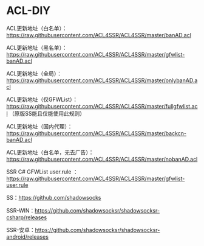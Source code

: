 # ACL-DIY
ACL更新地址（白名单）：https://raw.githubusercontent.com/ACL4SSR/ACL4SSR/master/banAD.acl

ACL更新地址（黑名单）：https://raw.githubusercontent.com/ACL4SSR/ACL4SSR/master/gfwlist-banAD.acl

ACL更新地址（全局）：https://raw.githubusercontent.com/ACL4SSR/ACL4SSR/master/onlybanAD.acl

ACL更新地址（仅GFWList）：https://raw.githubusercontent.com/ACL4SSR/ACL4SSR/master/fullgfwlist.acl （原版SS能且仅能使用此规则）

ACL更新地址（国内代理）：https://raw.githubusercontent.com/ACL4SSR/ACL4SSR/master/backcn-banAD.acl

ACL更新地址（白名单，无去广告）：https://raw.githubusercontent.com/ACL4SSR/ACL4SSR/master/nobanAD.acl

SSR C# GFWList user.rule ：https://raw.githubusercontent.com/ACL4SSR/ACL4SSR/master/gfwlist-user.rule

SS：https://github.com/shadowsocks

SSR-WIN：https://github.com/shadowsocksr/shadowsocksr-csharp/releases

SSR-安卓：https://github.com/shadowsocksr/shadowsocksr-android/releases
